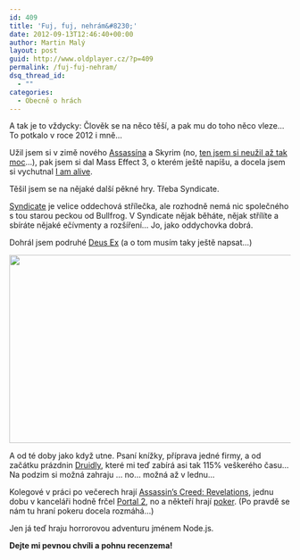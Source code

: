 ```yaml
---
id: 409
title: 'Fuj, fuj, nehrám&#8230;'
date: 2012-09-13T12:46:40+00:00
author: Martin Malý
layout: post
guid: http://www.oldplayer.cz/?p=409
permalink: /fuj-fuj-nehram/
dsq_thread_id:
  - ""
categories:
  - Obecně o hrách
---
```

A tak je to vždycky: Člověk se na něco těší, a pak mu do toho něco vleze&#8230; To potkalo v roce 2012 i mně&#8230;

<!--more-->

Užil jsem si v zimě nového [Assassína](http://www.oldplayer.cz/assassins-creed-revelations/) a Skyrim (no, [ten jsem si neužil až tak moc](http://www.oldplayer.cz/skyrim-finalni-verdikt/)&#8230;), pak jsem si dal Mass Effect 3, o kterém ještě napíšu, a docela jsem si vychutnal [I am alive](http://iamalive-game.ubi.com/iamalive/en-gb/index.aspx).

Těšil jsem se na nějaké další pěkné hry. Třeba Syndicate.

[Syndicate](http://www.xzone.cz/nahledxbox360.php3?idg=751) je velice oddechová střílečka, ale rozhodně nemá nic společného s tou starou peckou od Bullfrog. V Syndicate nějak běháte, nějak střílíte a sbíráte nějaké ečívmenty a rozšíření&#8230; Jo, jako oddychovka dobrá.

Dohrál jsem podruhé [Deus Ex](http://www.xzone.cz/nahledgame.php3?idg=2915) (a o tom musím taky ještě napsat&#8230;)

[<img class="aligncenter size-large wp-image-328" title="acr_hookblade_hanging" src="http://www.oldplayer.cz/wp-content/uploads/2012/09/acr_hookblade_hanging-600x337.jpg" alt="" width="600" height="337" />](http://www.oldplayer.cz/wp-content/uploads/2011/11/acr_hookblade_hanging.jpg)

A od té doby jako když utne. Psaní knížky, příprava jedné firmy, a od začátku prázdnin [Druidly](http://druidly.com/blog/), které mi teď zabírá asi tak 115% veškerého času&#8230; Na podzim si možná zahraju &#8230; no&#8230; možná až v lednu&#8230;

Kolegové v práci po večerech hrají [Assassin&#8217;s Creed: Revelations](http://www.oldplayer.cz/assassins-creed-revelations/), jednu dobu v kanceláři hodně frčel [Portal 2](http://www.oldplayer.cz/portal-2/), no a někteří hrají [poker](http://cz.partypoker.com/). (Po pravdě se nám tu hraní pokeru docela rozmáhá&#8230;)

Jen já teď hraju horrorovou adventuru jménem Node.js.

**Dejte mi pevnou chvíli a pohnu recenzema!**

<div id="google_plus_one">
  <g:plusone></g:plusone>
</div>

<div id="fb_send_like">
</div>